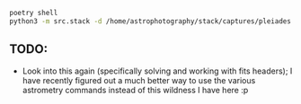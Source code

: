 ```bash
poetry shell
python3 -m src.stack -d /home/astrophotography/stack/captures/pleiades

```

## TODO:

- Look into this again (specifically solving and working with fits headers); I have recently figured out a much better way to use the various astrometry commands instead of this wildness I have here :p